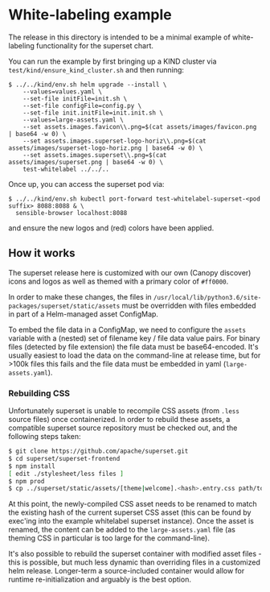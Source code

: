 # White-labeling example

The release in this directory is intended to be a minimal example of white-labeling functionality for the superset chart.

You can run the example by first bringing up a KIND cluster via `test/kind/ensure_kind_cluster.sh` and then running:

```
$ ../../kind/env.sh helm upgrade --install \
    --values=values.yaml \
    --set-file initFile=init.sh \
    --set-file configFile=config.py \
    --set-file init.initFile=init.init.sh \
    --values=large-assets.yaml \
    --set assets.images.favicon\\.png=$(cat assets/images/favicon.png | base64 -w 0) \
    --set assets.images.superset-logo-horiz\\.png=$(cat assets/images/superset-logo-horiz.png | base64 -w 0) \
    --set assets.images.superset\\.png=$(cat assets/images/superset.png | base64 -w 0) \
    test-whitelabel ../../..
```

Once up, you can access the superset pod via:

```
$ ../../kind/env.sh kubectl port-forward test-whitelabel-superset-<pod suffix> 8088:8088 & \
  sensible-browser localhost:8088
```

and ensure the new logos and (red) colors have been applied.

## How it works

The superset release here is customized with our own (Canopy discover) icons and logos as well as themed with a primary color of `#ff0000`.

In order to make these changes, the files in `/usr/local/lib/python3.6/site-packages/superset/static/assets` must be overridden with files embedded in part of a Helm-managed asset ConfigMap.

To embed the file data in a ConfigMap, we need to configure the `assets` variable with a (nested) set of filename key / file data value pairs.   For binary files (detected by file extension) the file data must be base64-encoded.  It's usually easiest to load the data on the command-line at release time, but for >100k files this fails and the file data must be embedded in yaml (`large-assets.yaml`).

### Rebuilding CSS

Unfortunately superset is unable to recompile CSS assets (from `.less` source files) once containerized.  In order to rebuild these assets, a compatible superset source repository must be checked out, and the following steps taken:

```bash
$ git clone https://github.com/apache/superset.git
$ cd superset/superset-frontend
$ npm install
[ edit ./stylesheet/less files ]
$ npm prod
$ cp ../superset/static/assets/[theme|welcome].<hash>.entry.css path/to/whitelabel/assets
```

 At this point, the newly-compiled CSS asset needs to be renamed to match the existing hash of the current superset CSS asset (this can be found by exec'ing into the example whitelabel superset instance).  Once the asset is renamed, the content can be added to the `large-assets.yaml` file (as theming CSS in particular is too large for the command-line). 

It's also possible to rebuild the superset container with modified asset files - this is possible, but much less dynamic than overriding files in a customized helm release.  Longer-term a source-included container would allow for runtime re-initialization and arguably is the best option.